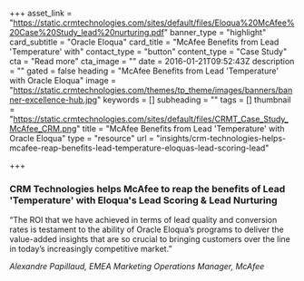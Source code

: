 +++
asset_link = "https://static.crmtechnologies.com/sites/default/files/Eloqua%20McAfee%20Case%20Study_lead%20nurturing.pdf"
banner_type = "highlight"
card_subtitle = "Oracle Eloqua"
card_title = "McAfee Benefits from Lead 'Temperature' with"
contact_type = "button"
content_type = "Case Study"
cta = "Read more"
cta_image = ""
date = 2016-01-21T09:52:43Z
description = ""
gated = false
heading = "McAfee Benefits from Lead 'Temperature' with Oracle Eloqua"
image = "https://static.crmtechnologies.com/themes/tp_theme/images/banners/banner-excellence-hub.jpg"
keywords = []
subheading = ""
tags = []
thumbnail = "https://static.crmtechnologies.com/sites/default/files/CRMT_Case_Study_McAfee_CRM.png"
title = "McAfee Benefits from Lead 'Temperature' with Oracle Eloqua"
type = "resource"
url = "insights/crm-technologies-helps-mcafee-reap-benefits-lead-temperature-eloquas-lead-scoring-lead"

+++
### CRM Technologies helps McAfee to reap the benefits of Lead 'Temperature' with Eloqua's Lead Scoring & Lead Nurturing 

“The ROI that we have achieved in terms of lead quality and conversion rates is testament to the ability of Oracle Eloqua’s programs to deliver the value-added insights that are so crucial to bringing customers over the line in today’s increasingly competitive market.”

_Alexandre Papillaud, EMEA Marketing Operations Manager, McAfee_